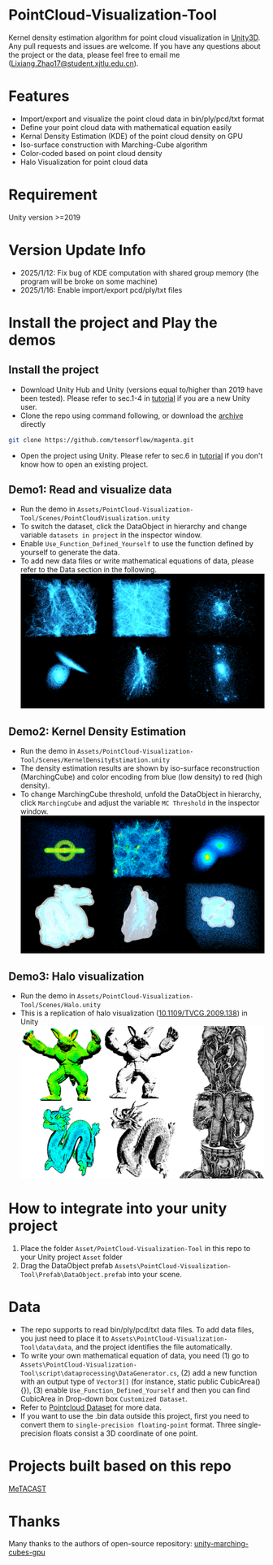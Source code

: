 PointCloud-Visualization-Tool
======


Kernel density estimation algorithm for point cloud visualization in [Unity3D](https://unity3d.com/get-unity/download "Unity download").\
Any pull requests and issues are welcome. If you have any questions about the project or the data, please feel free to email me (Lixiang.Zhao17@student.xjtlu.edu.cn).

# Features
- Import/export and visualize the point cloud data in bin/ply/pcd/txt format
- Define your point cloud data with mathematical equation easily
- Kernal Density Estimation (KDE) of the point cloud density on GPU
- Iso-surface construction with Marching-Cube algorithm
- Color-coded based on point cloud density
- Halo Visualization for point cloud data

# Requirement
Unity version >=2019

# Version Update Info
- 2025/1/12: Fix bug of KDE computation with shared group memory (the program will be broke on some machine)
- 2025/1/16: Enable import/export pcd/ply/txt files


# Install the project and Play the demos

## Install the project
- Download Unity Hub and Unity (versions equal to/higher than 2019 have been tested). Please refer to sec.1-4 in [tutorial](https://raw.githubusercontent.com/LixiangZhao98/asset/master/Tutorial/Unity_Setup_General.pdf) if you are a new Unity user.
- Clone the repo using command following, or download the [archive](https://github.com/LixiangZhao98/PointCloud-Visualization-Tool/archive/refs/heads/master.zip "archive") directly
```bash
git clone https://github.com/tensorflow/magenta.git
```
- Open the project using Unity. Please refer to sec.6 in [tutorial](https://raw.githubusercontent.com/LixiangZhao98/asset/master/Tutorial/Unity_Setup_General.pdf) if you don't know how to open an existing project.


## Demo1: Read and visualize data
- Run the demo in `Assets/PointCloud-Visualization-Tool/Scenes/PointCloudVisualization.unity`
- To switch the dataset, click the DataObject in hierarchy and change variable `datasets in project` in the inspector window. 
- Enable `Use_Function_Defined_Yourself` to use the function defined by yourself to generate the data.
- To add new data files or write mathematical equations of data, please refer to the Data section in the following.
![Image](https://github.com/LixiangZhao98/asset/blob/master/Project/PointCloud-Visualization-Tool/pic/PointClouds.png "Image")

## Demo2: Kernel Density Estimation
- Run the demo in `Assets/PointCloud-Visualization-Tool/Scenes/KernelDensityEstimation.unity`
- The density estimation results are shown by iso-surface reconstruction (MarchingCube) and color encoding from blue (low density) to red (high density).
- To change MarchingCube threshold, unfold the DataObject in hierarchy, click `MarchingCube` and adjust the variable `MC Threshold` in the inspector window.
![Image](https://github.com/LixiangZhao98/asset/blob/master/Project/PointCloud-Visualization-Tool/pic/KDE.png "Image")

## Demo3: Halo visualization
- Run the demo in `Assets/PointCloud-Visualization-Tool/Scenes/Halo.unity`
- This is a replication of halo visualization ([10.1109/TVCG.2009.138](https://ieeexplore.ieee.org/document/5290742 "Depth-Dependent Halos")) in Unity 
![Image](https://github.com/LixiangZhao98/asset/blob/master/Project/PointCloud-Visualization-Tool/pic/ColorHalo.png "Image")

# How to integrate into your unity project
1. Place the folder `Asset/PointCloud-Visualization-Tool` in this repo to your Unity project `Asset` folder
2. Drag the DataObject prefab `Assets\PointCloud-Visualization-Tool\Prefab\DataObject.prefab` into your scene.

# Data
- The repo supports to read bin/ply/pcd/txt data files. To add data files, you just need to place it to `Assets\PointCloud-Visualization-Tool\data\data`, and the project identifies the file automatically.
- To write your own mathematical equation of data, you need (1) go to `Assets\PointCloud-Visualization-Tool\script\dataprocessing\DataGenerator.cs`, (2) add a new function with an output type of `Vector3[]` (for instance, static public CubicArea(){}), (3) enable `Use_Function_Defined_Yourself` and then you can find CubicArea in Drop-down box `Customized Dataset`.
- Refer to [Pointcloud Dataset](https://github.com/LixiangZhao98/Pointcloud-Dataset) for more data.
- If you want to use the .bin data outside this project, first you need to convert them to `single-precision floating-point` format. Three single-precision floats consist a 3D coordinate of one point.

# Projects built based on this repo
[MeTACAST](https://github.com/LixiangZhao98/MeTACAST "MeTACAST")

[//]: # (- The .ply files can be downloaded from [https://graphics.stanford.edu/data/3Dscanrep/]&#40;https://graphics.stanford.edu/data/3Dscanrep/&#41;. The .bin files can be downloaded from the repo &#40;TODO&#41;)

[//]: # (# Scripting)

[//]: # ()
[//]: # (The following are all in `Assets/PointCloud-Visualization-Tool/Scenes/MyPointCloud.unity`.)

[//]: # (  )
[//]: # (## Load data from binary files)

[//]: # (- Add `RenderDataRunTime` to an empty GameObject &#40;you can name it whatever you like, here we call it "Runtime"&#41;.)

[//]: # (- Create a new script &#40;you can name it whatever you like, here we call it `MyPointCloud.cs`&#41; and add it to GameObject "Runtime".)

[//]: # (- In `MyPointCloud.cs`, We first initialize two varaibles `particleMat` and `visCenter`. Remember to assign these two variables in the inspector.)

[//]: # (```c#)

[//]: # (public Material particleMat;  // the material of the points)

[//]: # (public GameObject visCenter; //The visualization will always follow this GameObject when starting the game. )

[//]: # (``` )

[//]: # (- To load data from binary files, we can simply call `DataMemory.LoadDataByByte&#40;fileName&#41;`. An example code is as follows:)

[//]: # (```c#)

[//]: # (public class MyPointCloud : MonoBehaviour)

[//]: # ({)

[//]: # (    public Material particleMat;  // the material of the points)

[//]: # (    public GameObject visCenter; //The visualization will always follow the `Vis center` when starting the game. )

[//]: # (    void Start&#40;&#41;)

[//]: # (    {)

[//]: # (        DataStorage.StacksInitialize&#40;&#41;;  //Initialize)

[//]: # (        DataStorage.LoadByte&#40;"Flocculentcube2"&#41;;  //load the data from the the binary file; the input is the name of the binary file)

[//]: # (        RenderDataRunTime.visSize = 1f;  //the size of the visualization)

[//]: # (        RenderDataRunTime.Init&#40;visCenter, particleMat&#41;;  // Assign materials and center to the RenderDataRunTime.cs`)

[//]: # (    })

[//]: # (})

[//]: # (```)

[//]: # (![Image]&#40;https://github.com/LixiangZhao98/asset/blob/master/Project/PointCloud-Visualization-Tool/pic/LoadBinary.png "Image"&#41;)

[//]: # (- The data files stores x,y,z coordinates in binary format located in `Asset/PointCloud-Visualization-Tool/data/data` folder. To use them, you need to convert the binary sequence to single-precision floating-point &#40;32bits&#41; sequence. Then, the 1st, 2nd, and 3rd floats are the x,y, and z coordinates for the first point. The 4th, 5th and 6th floats are the x,y, and z coordinates for the second point...  Here is a full list of the [Point Cloud Dataset]&#40;https://raw.githubusercontent.com/LixiangZhao98/asset/master/Project/PointCloud-Visualization-Tool/files/Data.pdf "Data"&#41;. Some are not in this repo. If you need them, please feel free to email me.)

[//]: # ()
[//]: # (## Load data by point positions)

[//]: # (- To load data by point positions, we can build a `Vector3[] vector3Array` and call `DataMemory.LoadDataByVec3s&#40;vector3Array,name&#41;`. An example to generate a group of points in a cubic range is as follows:)

[//]: # (```c#)

[//]: # (public class MyPointCloud : MonoBehaviour)

[//]: # ({)

[//]: # (    public Material particleMat;  // the material of the points)

[//]: # (    public GameObject visCenter; //The visualization will always follow the `Vis center` when starting the game. )

[//]: # (    void Start&#40;&#41;)

[//]: # (    {)

[//]: # (        Vector3[] v = Generate_Cube&#40;&#41;;  // Generate random points in Cubic shape)

[//]: # (        DataStorage.StacksInitialize&#40;&#41;;//Initialize)

[//]: # (        DataStorage.LoadVec3s&#40;v, "cube"&#41;;  // the first input is Vector[], the second is the name of the data &#40;you can name it as you like&#41;)

[//]: # (        RenderDataRunTime.visSize = 1f;  //the size of the visualization)

[//]: # (        RenderDataRunTime.Init&#40;visCenter,particleMat&#41;;  // Assign materials and center to the RenderDataRunTime.cs`)

[//]: # (    })

[//]: # (    public Vector3[] Generate_Cube&#40;&#41;  // Generate random points in Cubic shape)

[//]: # (    {)

[//]: # (        Random.InitState&#40;2&#41;;)

[//]: # (        int num = 100000;)

[//]: # (        int i = 0;)

[//]: # (        Vector3[] v = new Vector3[num];)

[//]: # (        while &#40;i < num&#41;)

[//]: # (        {)

[//]: # (            v[i] = new Vector3&#40;Random.Range&#40;-1.0f, 1.0f&#41;, Random.Range&#40;-1.0f, 1.0f&#41;, Random.Range&#40;-1.0f, 1.0f&#41;&#41;;)

[//]: # (            i++;)

[//]: # (        })

[//]: # (        return v;)

[//]: # (    })

[//]: # (})

[//]: # (```)

[//]: # (![Image]&#40;https://github.com/LixiangZhao98/asset/blob/master/Project/PointCloud-Visualization-Tool/pic/LoadVec3s.png "Image"&#41;)

[//]: # ()
[//]: # (## Load data from ply files)

[//]: # ()
[//]: # (```c#)

[//]: # (public class MyPointCloud : MonoBehaviour)

[//]: # ({)

[//]: # (    public Material particleMat;  // the material of the points)

[//]: # (    public GameObject visCenter; //The visualization will always follow the `Vis center` when starting the game. )

[//]: # (    void Start&#40;&#41;)

[//]: # (    {)

[//]: # (        DataStorage.StacksInitialize&#40;&#41;;  //Initialize)

[//]: # (        DataStorage.LoadPly&#40;"dragon_vrip"&#41;;  //load the data from the the ply file; the input is the name of the binary file)

[//]: # (        RenderDataRunTime.visSize = 1f;)

[//]: # (        RenderDataRunTime.Init&#40;visCenter, particleMat&#41;;  // Assign materials and center to the RenderDataRunTime.cs`)

[//]: # (    })

[//]: # (})

[//]: # (```)

[//]: # (![Image]&#40;https://github.com/LixiangZhao98/asset/blob/master/Project/PointCloud-Visualization-Tool/pic/LoadPly.png "Image"&#41;)

[//]: # (### Traversal of points)

[//]: # (To get information of each point, such as the position. We can simply do as following:)

[//]: # (```c#)

[//]: # (void Start&#40;&#41;)

[//]: # ({)

[//]: # (for&#40;int i=0;i<DataMemory.allParticle.GetParticlenum&#40;&#41;;i++&#41;)

[//]: # ({)

[//]: # (    Debug.Log&#40;DataMemory.allParticle.GetParticlePosition&#40;i&#41;&#41;;)

[//]: # (})

[//]: # (})

[//]: # (```)

# Thanks
Many thanks to the authors of open-source repository:
[unity-marching-cubes-gpu](https://github.com/pavelkouril/unity-marching-cubes-gpu "unity-marching-cubes-gpu")





